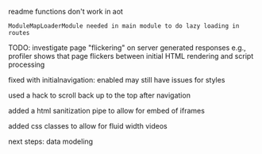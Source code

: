 readme functions don't work in aot


    ModuleMapLoaderModule needed in main module to do lazy loading in routes


TODO: investigate page "flickering" on server generated responses
    e.g., profiler shows that page flickers between initial HTML rendering and script processing

fixed with initialnavigation: enabled
may still have issues for styles

used a hack to scroll back up to the top after navigation

added a html sanitization pipe to allow for embed of iframes

added css classes to allow for fluid width videos

next steps: data modeling